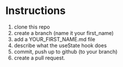 # Instructions
1. clone this repo
2. create a branch (name it your first_name)
3. add a YOUR_FIRST_NAME.md file
4. describe what the  useState hook does
5. commit, push up to github (to your branch)
6. create a pull request.
